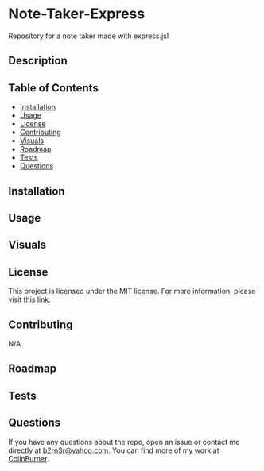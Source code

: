 # Note-Taker-Express
Repository for a note taker made with express.js!

## Description



## Table of Contents

- [Installation](#installation)
- [Usage](#usage)
- [License](#license)
- [Contributing](#contributing)
- [Visuals](#visuals)
- [Roadmap](#roadmap)
- [Tests](#tests)
- [Questions](#questions)

## Installation


## Usage


## Visuals


## License
This project is licensed under the MIT license. For more information, please visit [this link](https://opensource.org/licenses/MIT).

## Contributing
N/A

## Roadmap


## Tests


## Questions

If you have any questions about the repo, open an issue or contact me directly at b2rn3r@yahoo.com. You can find more of my work at [ColinBurner](https://github.com/ColinBurner/).